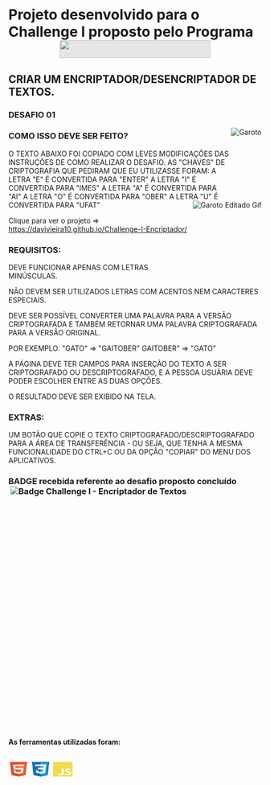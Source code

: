 ## <h1>Projeto desenvolvido para o Challenge I proposto pelo Programa <img style="display: block;-webkit-user-select: none;margin: auto;background-color: hsl(0, 0%, 90%);transition: background-color 300ms;" src="https://camo.githubusercontent.com/afa60a37c5fe26273eb9f8c09e8a61f1b066b7f1fcb17c4ef2f885f12de9b0ae/68747470733a2f2f637572736f732e616c7572612e636f6d2e62722f6173736574732f696d616765732f6365727469666963617465732f6e65772f6c6f676f2f6f7261636c652d616c7572612e706e67" width="300" height="35"></h1>
<h2>CRIAR UM ENCRIPTADOR/DESENCRIPTADOR DE TEXTOS.</h2>
<h3>DESAFIO 01</h3>
<img align="right" alt="Garoto" height="140" src="https://i.postimg.cc/Fz4jb5br/Foto-Encriptador.png"> 
<h3>COMO ISSO DEVE SER FEITO?</h3>
O TEXTO ABAIXO FOI COPIADO COM LEVES MODIFICAÇÕES DAS INSTRUÇÕES DE COMO REALIZAR O DESAFIO.
AS "CHAVES" DE CRIPTOGRAFIA QUE PEDIRAM QUE EU UTILIZASSE FORAM: A LETRA "E" É CONVERTIDA PARA "ENTER" A LETRA "I" É CONVERTIDA PARA "IMES" A LETRA "A" É CONVERTIDA PARA "AI" A LETRA "O" É CONVERTIDA PARA "OBER" A LETRA "U" É CONVERTIDA PARA "UFAT"
<img align="right" alt="Garoto Editado Gif" height="140" src="https://i.im.ge/2022/08/13/OTVoCX.icon-garoto.gif"> 

Clique para ver o projeto => https://davivieira10.github.io/Challenge-I-Encriptador/

<h3>REQUISITOS:</h3>
DEVE FUNCIONAR APENAS COM LETRAS MINÚSCULAS.

NÃO DEVEM SER UTILIZADOS LETRAS COM ACENTOS NEM CARACTERES ESPECIAIS.

DEVE SER POSSÍVEL CONVERTER UMA PALAVRA PARA A VERSÃO CRIPTOGRAFADA E TAMBÉM RETORNAR UMA PALAVRA CRIPTOGRAFADA PARA A VERSÃO ORIGINAL.

POR EXEMPLO: "GATO" => "GAITOBER" GAITOBER" => "GATO"

A PÁGINA DEVE TER CAMPOS PARA INSERÇÃO DO TEXTO A SER CRIPTOGRAFADO OU DESCRIPTOGRAFADO, E A PESSOA USUÁRIA DEVE PODER ESCOLHER ENTRE AS DUAS OPÇÕES.

O RESULTADO DEVE SER EXIBIDO NA TELA.

<h3>EXTRAS:</h3>
UM BOTÃO QUE COPIE O TEXTO CRIPTOGRAFADO/DESCRIPTOGRAFADO PARA A ÁREA DE TRANSFERÊNCIA - OU SEJA, QUE TENHA A MESMA FUNCIONALIDADE DO CTRL+C OU DA OPÇÃO "COPIAR" DO MENU DOS APLICATIVOS.

<h3>BADGE recebida referente ao desafio proposto concluído
<img align="right" alt="Badge Challenge I - Encriptador de Textos" width= "500" height="500" src="https://i.postimg.cc/76f32KwK/Programa-ONE-Badge-desafio-conclu-do-Challenge-I-Encriptador-de-Textos.png"></h3>

<b>As ferramentas utilizadas foram:</b>
<div style="display: inline_block"><br>
  <img align="center" alt="Davi-HTML" height="30" width="40" src="https://raw.githubusercontent.com/devicons/devicon/master/icons/html5/html5-original.svg">
  <img align="center" alt="Davi-CSS" height="30" width="40" src="https://raw.githubusercontent.com/devicons/devicon/master/icons/css3/css3-original.svg">
  <img align="center" alt="Davi-Js" height="30" width="40" src="https://raw.githubusercontent.com/devicons/devicon/master/icons/javascript/javascript-plain.svg">
</div>
